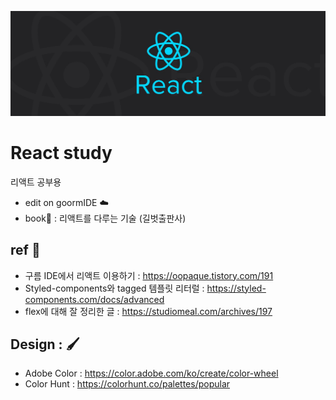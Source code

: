 ![img](./react.jpg)
# React study
리액트 공부용  
- edit on goormIDE ☁️
- book📖 : 리액트를 다루는 기술 (길벗출판사)  

## ref 📘
- 구름 IDE에서 리액트 이용하기 : https://oopaque.tistory.com/191
- Styled-components와 tagged 템플릿 리터럴 : https://styled-components.com/docs/advanced
- flex에 대해 잘 정리한 글 : https://studiomeal.com/archives/197  

## Design : 🖌️
- Adobe Color : https://color.adobe.com/ko/create/color-wheel
- Color Hunt : https://colorhunt.co/palettes/popular
